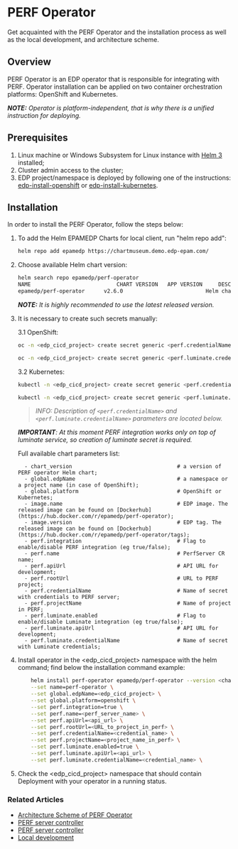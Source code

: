 # PERF Operator

Get acquainted with the PERF Operator and the installation process as well as the local development, 
and architecture scheme.

## Overview

PERF Operator is an EDP operator that is responsible for integrating with PERF. 
Operator installation can be applied on two container orchestration platforms: OpenShift and Kubernetes.

_**NOTE:** Operator is platform-independent, that is why there is a unified instruction for deploying._

## Prerequisites
1. Linux machine or Windows Subsystem for Linux instance with [Helm 3](https://helm.sh/docs/intro/install/) installed;
2. Cluster admin access to the cluster;
3. EDP project/namespace is deployed by following one of the instructions: [edp-install-openshift](https://github.com/epmd-edp/edp-install/blob/master/documentation/openshift_install_edp.md#edp-project) or [edp-install-kubernetes](https://github.com/epmd-edp/edp-install/blob/master/documentation/kubernetes_install_edp.md#edp-namespace).

## Installation
In order to install the PERF Operator, follow the steps below:

1. To add the Helm EPAMEDP Charts for local client, run "helm repo add":
     ```bash
     helm repo add epamedp https://chartmuseum.demo.edp-epam.com/
     ```
2. Choose available Helm chart version:
     ```bash
     helm search repo epamedp/perf-operator
     NAME                           CHART VERSION   APP VERSION     DESCRIPTION
     epamedp/perf-operator      v2.6.0                          Helm chart for Golang application/service deplo...
     ```

    _**NOTE:** It is highly recommended to use the latest released version._

3. It is necessary to create such secrets manually:  

    3.1 OpenShift:
    ```bash
    oc -n <edp_cicd_project> create secret generic <perf.credentialName> --from-literal=username=<username_to_perf> --from-literal=password=<password_to_perf>
   
    oc -n <edp_cicd_project> create secret generic <perf.luminate.credentialName> --from-literal=username=<username_to_luminate> --from-literal=password=<password_to_luminate>
    ```

    3.2 Kubernetes: 
    ```bash
    kubectl -n <edp_cicd_project> create secret generic <perf.credentialName> --from-literal=username=<username_to_perf> --from-literal=password=<password_to_perf>
   
    kubectl -n <edp_cicd_project> create secret generic <perf.luminate.credentialName> --from-literal=username=<username_to_luminate> --from-literal=password=<password_to_luminate>
    ```
    >_INFO: Description of `<perf.credentialName>` and `<perf.luminate.credentialName>` parameters are located below._
    
    _**IMPORTANT**: At this moment PERF integration works only on top of luminate service, so creation of luminate secret is required._
    
   Full available chart parameters list:
   ```
     - chart_version                                 # a version of PERF operator Helm chart;
     - global.edpName                                # a namespace or a project name (in case of OpenShift);
     - global.platform                               # OpenShift or Kubernetes;
     - image.name                                    # EDP image. The released image can be found on [Dockerhub](https://hub.docker.com/r/epamedp/perf-operator);
     - image.version                                 # EDP tag. The released image can be found on [Dockerhub](https://hub.docker.com/r/epamedp/perf-operator/tags);
     - perf.integration                              # Flag to enable/disable PERF integration (eg true/false);
     - perf.name                                     # PerfServer CR name;
     - perf.apiUrl                                   # API URL for development;
     - perf.rootUrl                                  # URL to PERF project;
     - perf.credentialName                           # Name of secret with credentials to PERF server;
     - perf.projectName                              # Name of project in PERF;
     - perf.luminate.enabled                         # Flag to enable/disable Luminate integration (eg true/false);
     - perf.luminate.apiUrl                          # API URL for development;
     - perf.luminate.credentialName                  # Name of secret with Luminate credentials;
   ```
4. Install operator in the <edp_cicd_project> namespace with the helm command; find below the installation command example:
    ```bash
        helm install perf-operator epamedp/perf-operator --version <chart_version> --namespace <edp_cicd_project> \
        --set name=perf-operator \
        --set global.edpName=<edp_cicd_project> \
        --set global.platform=openshift \
        --set perf.integration=true \
        --set perf.name=<perf_server_name> \
        --set perf.apiUrl=<api_url> \
        --set perf.rootUrl=<URL_to_project_in_perf> \
        --set perf.credentialName=<credential_name> \
        --set perf.projectName=<project_name_in_perf> \
        --set perf.luminate.enabled=true \
        --set perf.luminate.apiUrl=<api_url> \
        --set perf.luminate.credentialName=<credential_name> \
    ```
5. Check the <edp_cicd_project> namespace that should contain Deployment with your operator in a running status.

### Related Articles
* [Architecture Scheme of PERF Operator](documentation/arch.md)
* [PERF server controller](documentation/perf_server_controller.md)
* [PERF server controller](documentation/perf_data_source_controller.md)
* [Local development](documentation/local_development.md)